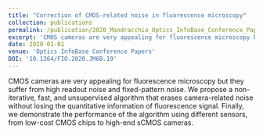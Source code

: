 ```yaml
---
title: "Correction of CMOS-related noise in fluorescence microscopy"
collection: publications
permalink: /publication/2020_Mandracchia_Optics_InfoBase_Conference_Papers
excerpt: 'CMOS cameras are very appealing for fluorescence microscopy but they suffer from high readout noise and fixed-pattern noise. We propose a non-iterative, fast, and unsupervised algorithm that erases camera-related noise without losing the quantitative information of fluorescence signal. Finally, we demonstrate the performance of the algorithm using different sensors, from low-cost CMOS chips to high-end sCMOS cameras.'
date: 2020-01-01
venue: 'Optics InfoBase Conference Papers'
DOI: '10.1364/FIO.2020.JM6B.19'
---
```

CMOS cameras are very appealing for fluorescence microscopy but they suffer from high readout noise and fixed-pattern noise. We propose a non-iterative, fast, and unsupervised algorithm that erases camera-related noise without losing the quantitative information of fluorescence signal. Finally, we demonstrate the performance of the algorithm using different sensors, from low-cost CMOS chips to high-end sCMOS cameras.
